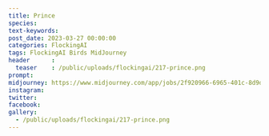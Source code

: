 ```yaml
---
title: Prince
species: 
text-keywords: 
post_date: 2023-03-27 00:00:00
categories: FlockingAI
tags: FlockingAI Birds MidJourney 
header      :
  teaser    : /public/uploads/flockingai/217-prince.png
prompt: 
midjourney: https://www.midjourney.com/app/jobs/2f920966-6965-401c-8d9d-6ef27c81142d
instagram: 
twitter: 
facebook: 
gallery: 
  - /public/uploads/flockingai/217-prince.png
---
```


